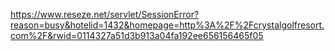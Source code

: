 https://www.reseze.net/servlet/SessionError?reason=busy&hotelid=1432&homepage=http%3A%2F%2Fcrystalgolfresort.com%2F&rwid=0114327a51d3b913a04fa192ee656156465f05
